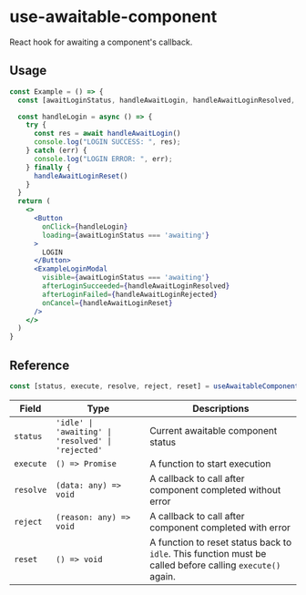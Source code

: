 
# use-awaitable-component

React hook for awaiting a component's callback.
## Usage
```jsx
const Example = () => {
  const [awaitLoginStatus, handleAwaitLogin, handleAwaitLoginResolved, handleAwaitLoginRejected, handleAwaitLoginReset] = useAwaitableComponent()

  const handleLogin = async () => {
    try {
      const res = await handleAwaitLogin()
      console.log("LOGIN SUCCESS: ", res);
    } catch (err) {
      console.log("LOGIN ERROR: ", err);
    } finally {
      handleAwaitLoginReset()
    }
  }
  return (
    <>
      <Button
        onClick={handleLogin}
        loading={awaitLoginStatus === 'awaiting'}
      >
        LOGIN
      </Button>
      <ExampleLoginModal
        visible={awaitLoginStatus === 'awaiting'}
        afterLoginSucceeded={handleAwaitLoginResolved}
        afterLoginFailed={handleAwaitLoginRejected}
        onCancel={handleAwaitLoginReset}
      />
    </>
  )
}
```

## Reference
```jsx
const [status, execute, resolve, reject, reset] = useAwaitableComponent()
```
| Field | Type | Descriptions |
|--|--|--|
| `status` | `'idle' \| 'awaiting' \| 'resolved' \| 'rejected'` | Current awaitable component status |
| `execute` | `() => Promise` | A function to start execution |
| `resolve` | `(data: any) => void` | A callback to call after component completed without error |
| `reject` | `(reason: any) => void` | A callback to call after component completed with error |
| `reset` | `() => void` | A function to reset status back to `idle`. This function must be called before calling `execute()` again. |
